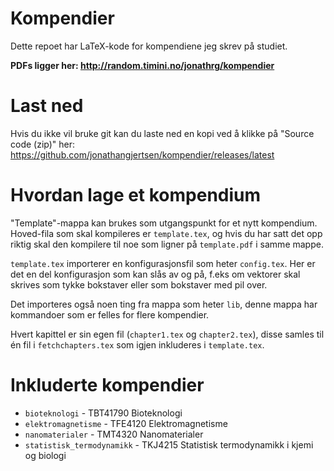 # Kompendier

Dette repoet har LaTeX-kode for kompendiene jeg skrev på studiet.

**PDFs ligger her: http://random.timini.no/jonathrg/kompendier**

# Last ned

Hvis du ikke vil bruke git kan du laste ned en kopi ved å klikke på "Source code (zip)" her: https://github.com/jonathangjertsen/kompendier/releases/latest

# Hvordan lage et kompendium

"Template"-mappa kan brukes som utgangspunkt for et nytt kompendium.
Hoved-fila som skal kompileres er `template.tex`, og hvis du har satt det opp riktig
skal den kompilere til noe som ligner på `template.pdf` i samme mappe.

`template.tex` importerer en konfigurasjonsfil som heter `config.tex`. Her er det
en del konfigurasjon som kan slås av og på, f.eks om vektorer skal skrives som
tykke bokstaver eller som bokstaver med pil over.

Det importeres også noen ting fra mappa som heter `lib`, denne mappa har kommandoer
som er felles for flere kompendier.

Hvert kapittel er sin egen fil (`chapter1.tex` og `chapter2.tex`), disse samles til
én fil i `fetchchapters.tex` som igjen inkluderes i `template.tex`.

# Inkluderte kompendier

* `bioteknologi` - TBT41790 Bioteknologi
* `elektromagnetisme` - TFE4120 Elektromagnetisme
* `nanomaterialer` - TMT4320 Nanomaterialer
* `statistisk_termodynamikk` - TKJ4215 Statistisk termodynamikk i kjemi og biologi
